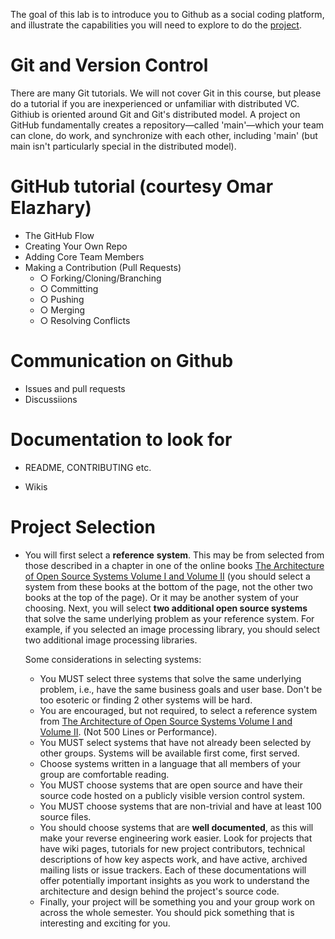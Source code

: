 The goal of this lab is to introduce you to Github as a social coding platform, and illustrate the capabilities you will need to explore to do the [project](../project.md). 

# Git and Version Control

There are many Git tutorials. We will not cover Git in this course, but please do a tutorial if you are inexperienced or unfamiliar with distributed VC. Githiub is oriented around Git and Git's distributed model. A project on GitHub fundamentally creates a repository—called 'main'—which your team can clone, do work, and synchronize with each other, including 'main' (but main isn't particularly special in the distributed model). 

# GitHub tutorial (courtesy Omar Elazhary)

- The GitHub Flow
- Creating Your Own Repo
- Adding Core Team Members
- Making a Contribution (Pull Requests)
  - ○  Forking/Cloning/Branching
  - ○  Committing
  - ○  Pushing
  - ○  Merging
  - ○  Resolving Conflicts

# Communication on Github

- Issues and pull requests
- Discussiions

# Documentation to look for

* README, CONTRIBUTING etc.

* Wikis

  

# Project Selection

- You will first select a **reference** **system**. This may be from selected from those described in a chapter in one of the online books [The Architecture of Open Source Systems Volume I and Volume II](http://aosabook.org/en/index.html) (you should select a system from these books at the bottom of the page, not the other two books at the top of the page). Or it may be another system of your choosing. Next, you will select **two additional open source systems** that solve the same underlying problem as your reference system. For example, if you selected an image processing library, you should select two additional image processing libraries. 

  

  Some considerations in selecting systems:

  - You MUST select three systems that solve the same underlying problem, i.e., have the same business goals and user base. Don't be too esoteric or finding 2 other systems will be hard.
  - You are encouraged, but not required, to select a reference system from [The Architecture of Open Source Systems Volume I and Volume II](http://aosabook.org/en/index.html). (Not 500 Lines or Performance).
  - You MUST select systems that have not already been selected by other groups. Systems will be available first come, first served.
  - Choose systems written in a language that all members of your group are comfortable reading.
  - You MUST choose systems that are open source and have their source code hosted on a publicly visible version control system.
  - You MUST choose systems that are non-trivial and have at least 100 source files.
  - You should choose systems that are **well documented**, as this will make your reverse engineering work easier. Look for projects that have wiki pages, tutorials for new project contributors, technical descriptions of how key aspects work, and have active, archived mailing lists or issue trackers. Each of these documentations will offer potentially important insights as you work to understand the architecture and design behind the project's source code.
  - Finally, your project will be something you and your group work on across the whole semester. You should pick something that is interesting and exciting for you.